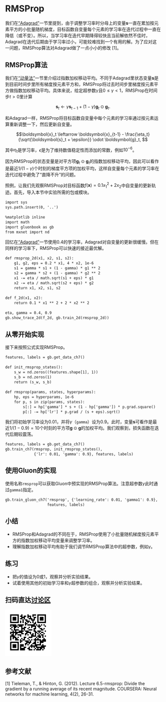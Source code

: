 # RMSProp


我们在[“Adagrad”](adagrad.md)一节里提到，由于调整学习率时分母上的变量$\boldsymbol{s}$一直在累加按元素平方的小批量随机梯度，目标函数自变量每个元素的学习率在迭代过程中一直在降低（或不变）。所以，当学习率在迭代早期降得较快且当前解依然不佳时，Adagrad在迭代后期由于学习率过小，可能较难找到一个有用的解。为了应对这一问题，RMSProp算法对Adagrad做了一点小小的修改 [1]。

## RMSProp算法

我们在[“动量法”](momentum.md)一节里介绍过指数加权移动平均。不同于Adagrad里状态变量$\boldsymbol{s}$是到目前时间步里所有梯度按元素平方和，RMSProp将过去时间步里梯度按元素平方做指数加权移动平均。具体来说，给定超参数$\gamma$且$0 \leq \gamma < 1$，RMSProp在时间步$t>0$里计算

$$\boldsymbol{s}_t \leftarrow \gamma \boldsymbol{s}_{t-1} + (1 - \gamma) \boldsymbol{g}_t \odot \boldsymbol{g}_t. $$

和Adagrad一样，RMSProp将目标函数自变量中每个元素的学习率通过按元素运算重新调整一下，然后更新自变量。

$$\boldsymbol{x}_t \leftarrow \boldsymbol{x}_{t-1} - \frac{\eta_t}{\sqrt{\boldsymbol{s}_t + \epsilon}} \odot \boldsymbol{g}_t, $$

其中$\eta_t$是学习率，$\epsilon$是为了维持数值稳定性而添加的常数，例如$10^{-6}$。

因为RMSProp的状态变量是对平方项$\boldsymbol{g}_t \odot \boldsymbol{g}_t$的指数加权移动平均，因此可以看作是最近$1/(1-\gamma)$个时刻的梯度平方项的加权平均，这样自变量每个元素的学习率在迭代过程中避免了“直降不升”的问题。

照例，让我们先观察RMSProp对目标函数$f(\boldsymbol{x})=0.1x_1^2+2x_2$中自变量的更新轨迹。首先，导入本节中实验所需的包或模块。

```{.python .input  n=1}
import sys
sys.path.insert(0, '..')

%matplotlib inline
import math
import gluonbook as gb
from mxnet import nd
```

回忆在[“Adagrad”](adagrad.md)一节使用$0.4$的学习率，Adagrad对自变量的更新很缓慢。但在同样的学习率下，RMSProp可以快速的接近最优解。

```{.python .input  n=3}
def rmsprop_2d(x1, x2, s1, s2):
    g1, g2, eps = 0.2 * x1, 4 * x2, 1e-6
    s1 = gamma * s1 + (1 - gamma) * g1 ** 2
    s2 = gamma * s2 + (1 - gamma) * g2 ** 2
    x1 -= eta / math.sqrt(s1 + eps) * g1
    x2 -= eta / math.sqrt(s2 + eps) * g2
    return x1, x2, s1, s2

def f_2d(x1, x2):
    return 0.1 * x1 ** 2 + 2 * x2 ** 2

eta, gamma = 0.4, 0.9
gb.show_trace_2d(f_2d, gb.train_2d(rmsprop_2d))
```

## 从零开始实现

接下来按照公式实现RMSProp。

```{.python .input  n=22}
features, labels = gb.get_data_ch7()

def init_rmsprop_states():
    s_w = nd.zeros((features.shape[1], 1))
    s_b = nd.zeros(1)
    return (s_w, s_b)

def rmsprop(params, states, hyperparams):
    hp, eps = hyperparams, 1e-6
    for p, s in zip(params, states):
        s[:] = hp['gamma'] * s + (1 - hp['gamma']) * p.grad.square()
        p[:] -= hp['lr'] * p.grad / (s + eps).sqrt()
```

我们将初始学习率设为0.01，并将$\gamma$（`gamma`）设为0.9。此时，变量$\boldsymbol{s}$可看作是最近$1/(1-0.9) = 10$个时刻的平方项$\boldsymbol{g} \odot \boldsymbol{g}$的加权平均。我们观察到，损失函数在迭代后期较震荡。

```{.python .input  n=24}
features, labels = gb.get_data_ch7()
gb.train_ch7(rmsprop, init_rmsprop_states(), 
             {'lr': 0.01, 'gamma': 0.9}, features, labels)
```

## 使用Gluon的实现

使用名称`rmsprop`可以获取Gluon中预实现的RMSProp算法。注意超参数$\gamma$此时通过`gamma1`指定。

```{.python .input  n=29}
gb.train_gluon_ch7('rmsprop', {'learning_rate': 0.01, 'gamma1': 0.9}, 
                   features, labels)
```

## 小结

* RMSProp和Adagrad的不同在于，RMSProp使用了小批量随机梯度按元素平方的指数加权移动平均变量来调整学习率。
* 理解指数加权移动平均有助于我们调节RMSProp算法中的超参数，例如$\gamma$。

## 练习

* 把$\gamma$的值设为0或1，观察并分析实验结果。
* 试着使用其他的初始学习率和$\gamma$超参数的组合，观察并分析实验结果。

## 扫码直达[讨论区](https://discuss.gluon.ai/t/topic/2275)


![](../img/qr_rmsprop.svg)

## 参考文献

[1] Tieleman, T., & Hinton, G. (2012). Lecture 6.5-rmsprop: Divide the gradient by a running average of its recent magnitude. COURSERA: Neural networks for machine learning, 4(2), 26-31.
